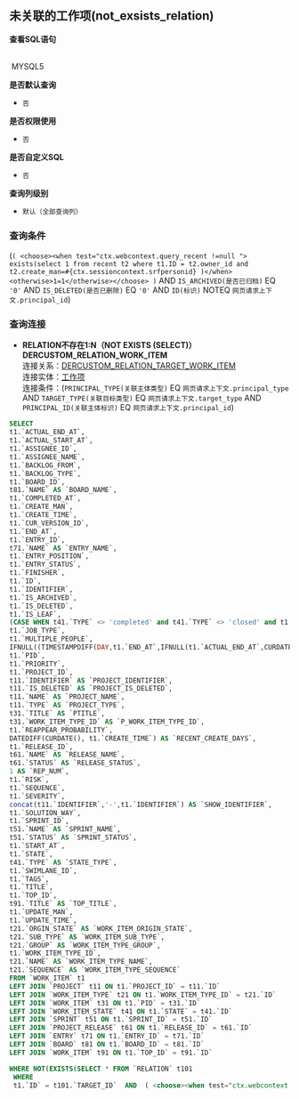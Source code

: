 ## 未关联的工作项(not_exsists_relation) <!-- {docsify-ignore-all} -->



<p class="panel-title"><b>查看SQL语句</b></p>
<br>

<el-row>
&nbsp;<el-tag @click="MYSQL5 = true">MYSQL5</el-tag>
</el-row>

<br>
<p class="panel-title"><b>是否默认查询</b></p>

* `否`

<p class="panel-title"><b>是否权限使用</b></p>

* `否`

<p class="panel-title"><b>是否自定义SQL</b></p>

* `否`

<p class="panel-title"><b>查询列级别</b></p>

* `默认（全部查询列）`



### 查询条件

(`( <choose><when test="ctx.webcontext.query_recent !=null ">  exists(select 1 from recent t2 where t1.ID = t2.owner_id and t2.create_man=#{ctx.sessioncontext.srfpersonid} )</when><otherwise>1=1</otherwise></choose> )` AND `IS_ARCHIVED(是否已归档)` EQ `'0'` AND `IS_DELETED(是否已删除)` EQ `'0'` AND `ID(标识)` NOTEQ `网页请求上下文.principal_id`)



### 查询连接
* **RELATION不存在1:N（NOT EXISTS (SELECT)）DERCUSTOM_RELATION_WORK_ITEM**<br>
连接关系：[DERCUSTOM_RELATION_TARGET_WORK_ITEM](der/DERCUSTOM_RELATION_TARGET_WORK_ITEM)<br>
连接实体：[工作项](module/ProjMgmt/work_item)<br>
连接条件：(`PRINCIPAL_TYPE(关联主体类型)` EQ `网页请求上下文.principal_type` AND `TARGET_TYPE(关联目标类型)` EQ `网页请求上下文.target_type` AND `PRINCIPAL_ID(关联主体标识)` EQ `网页请求上下文.principal_id`)<br>




<el-dialog v-model="MYSQL5" title="MYSQL5">

```sql
SELECT
t1.`ACTUAL_END_AT`,
t1.`ACTUAL_START_AT`,
t1.`ASSIGNEE_ID`,
t1.`ASSIGNEE_NAME`,
t1.`BACKLOG_FROM`,
t1.`BACKLOG_TYPE`,
t1.`BOARD_ID`,
t81.`NAME` AS `BOARD_NAME`,
t1.`COMPLETED_AT`,
t1.`CREATE_MAN`,
t1.`CREATE_TIME`,
t1.`CUR_VERSION_ID`,
t1.`END_AT`,
t1.`ENTRY_ID`,
t71.`NAME` AS `ENTRY_NAME`,
t1.`ENTRY_POSITION`,
t1.`ENTRY_STATUS`,
t1.`FINISHER`,
t1.`ID`,
t1.`IDENTIFIER`,
t1.`IS_ARCHIVED`,
t1.`IS_DELETED`,
t1.`IS_LEAF`,
(CASE WHEN t41.`TYPE` <> 'completed' and t41.`TYPE` <> 'closed' and t1.`END_AT` < CURDATE() THEN 1 else 0 END) AS `IS_OVERTIME`,
t1.`JOB_TYPE`,
t1.`MULTIPLE_PEOPLE`,
IFNULL((TIMESTAMPDIFF(DAY,t1.`END_AT`,IFNULL(t1.`ACTUAL_END_AT`,CURDATE()))),NULL) AS `OVERDUE_TIME`,
t1.`PID`,
t1.`PRIORITY`,
t1.`PROJECT_ID`,
t11.`IDENTIFIER` AS `PROJECT_IDENTIFIER`,
t11.`IS_DELETED` AS `PROJECT_IS_DELETED`,
t11.`NAME` AS `PROJECT_NAME`,
t11.`TYPE` AS `PROJECT_TYPE`,
t31.`TITLE` AS `PTITLE`,
t31.`WORK_ITEM_TYPE_ID` AS `P_WORK_ITEM_TYPE_ID`,
t1.`REAPPEAR_PROBABILITY`,
DATEDIFF(CURDATE(), t1.`CREATE_TIME`) AS `RECENT_CREATE_DAYS`,
t1.`RELEASE_ID`,
t61.`NAME` AS `RELEASE_NAME`,
t61.`STATUS` AS `RELEASE_STATUS`,
1 AS `REP_NUM`,
t1.`RISK`,
t1.`SEQUENCE`,
t1.`SEVERITY`,
concat(t11.`IDENTIFIER`,'-',t1.`IDENTIFIER`) AS `SHOW_IDENTIFIER`,
t1.`SOLUTION_WAY`,
t1.`SPRINT_ID`,
t51.`NAME` AS `SPRINT_NAME`,
t51.`STATUS` AS `SPRINT_STATUS`,
t1.`START_AT`,
t1.`STATE`,
t41.`TYPE` AS `STATE_TYPE`,
t1.`SWIMLANE_ID`,
t1.`TAGS`,
t1.`TITLE`,
t1.`TOP_ID`,
t91.`TITLE` AS `TOP_TITLE`,
t1.`UPDATE_MAN`,
t1.`UPDATE_TIME`,
t21.`ORGIN_STATE` AS `WORK_ITEM_ORIGIN_STATE`,
t21.`SUB_TYPE` AS `WORK_ITEM_SUB_TYPE`,
t21.`GROUP` AS `WORK_ITEM_TYPE_GROUP`,
t1.`WORK_ITEM_TYPE_ID`,
t21.`NAME` AS `WORK_ITEM_TYPE_NAME`,
t21.`SEQUENCE` AS `WORK_ITEM_TYPE_SEQUENCE`
FROM `WORK_ITEM` t1 
LEFT JOIN `PROJECT` t11 ON t1.`PROJECT_ID` = t11.`ID` 
LEFT JOIN `WORK_ITEM_TYPE` t21 ON t1.`WORK_ITEM_TYPE_ID` = t21.`ID` 
LEFT JOIN `WORK_ITEM` t31 ON t1.`PID` = t31.`ID` 
LEFT JOIN `WORK_ITEM_STATE` t41 ON t1.`STATE` = t41.`ID` 
LEFT JOIN `SPRINT` t51 ON t1.`SPRINT_ID` = t51.`ID` 
LEFT JOIN `PROJECT_RELEASE` t61 ON t1.`RELEASE_ID` = t61.`ID` 
LEFT JOIN `ENTRY` t71 ON t1.`ENTRY_ID` = t71.`ID` 
LEFT JOIN `BOARD` t81 ON t1.`BOARD_ID` = t81.`ID` 
LEFT JOIN `WORK_ITEM` t91 ON t1.`TOP_ID` = t91.`ID` 

WHERE NOT(EXISTS(SELECT * FROM `RELATION` t101 
 WHERE 
 t1.`ID` = t101.`TARGET_ID`  AND  ( <choose><when test="ctx.webcontext.principal_type !=null ">  t101.`PRINCIPAL_TYPE` = #{ctx.webcontext.principal_type}  </when><otherwise>1=1</otherwise></choose>  AND  <choose><when test="ctx.webcontext.target_type !=null ">  t101.`TARGET_TYPE` = #{ctx.webcontext.target_type}  </when><otherwise>1=1</otherwise></choose>  AND  <choose><when test="ctx.webcontext.principal_id !=null ">  t101.`PRINCIPAL_ID` = #{ctx.webcontext.principal_id}  </when><otherwise>1=1</otherwise></choose> ) )) AND ( ( <choose><when test="ctx.webcontext.query_recent !=null ">  exists(select 1 from recent t2 where t1.ID = t2.owner_id and t2.create_man=#{ctx.sessioncontext.srfpersonid} )</when><otherwise>1=1</otherwise></choose> )  AND  t1.`IS_ARCHIVED` = 0  AND  t1.`IS_DELETED` = 0  AND  <choose><when test="ctx.webcontext.principal_id !=null ">  t1.`ID` <> #{ctx.webcontext.principal_id}  </when><otherwise>1=1</otherwise></choose> )
```

</el-dialog>

<script>
 const { createApp } = Vue
  createApp({
    data() {
      return {
                MYSQL5 : false
        
      }
    },
    methods: {
    }
  }).use(ElementPlus).mount('#app')
</script>